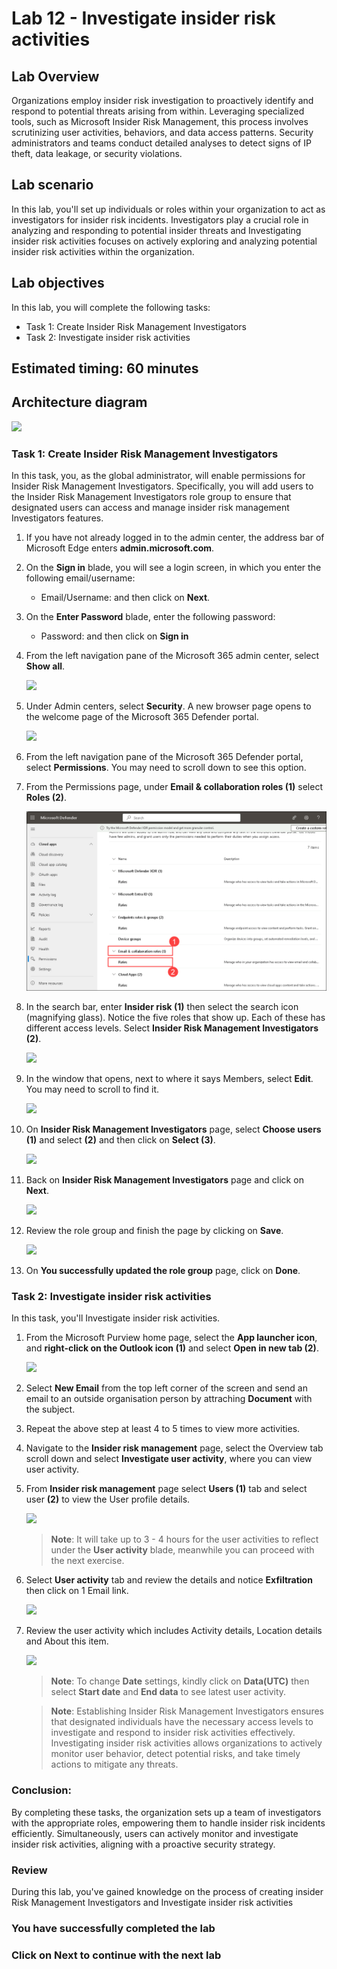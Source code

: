 # Lab 12 - Investigate insider risk activities

## Lab Overview

Organizations employ insider risk investigation to proactively identify and respond to potential threats arising from within. Leveraging specialized tools, such as Microsoft Insider Risk Management, this process involves scrutinizing user activities, behaviors, and data access patterns. Security administrators and teams conduct detailed analyses to detect signs of IP theft, data leakage, or security violations.

## Lab scenario

In this lab, you'll set up individuals or roles within your organization to act as investigators for insider risk incidents. Investigators play a crucial role in analyzing and responding to potential insider threats and Investigating insider risk activities focuses on actively exploring and analyzing potential insider risk activities within the organization. 

## Lab objectives

In this lab, you will complete the following tasks:
+ Task 1: Create Insider Risk Management Investigators
+ Task 2: Investigate insider risk activities

## Estimated timing: 60 minutes

## Architecture diagram

![](../media/archi-7.png)


### Task 1: Create Insider Risk Management Investigators

In this task, you, as the global administrator, will enable permissions for Insider Risk Management Investigators. Specifically, you will add users to the Insider Risk Management Investigators role group to ensure that designated users can access and manage insider risk management Investigators features.

1. If you have not already logged in to the admin center, the address bar of Microsoft Edge enters **admin.microsoft.com**.

1. On the **Sign in** blade, you will see a login screen, in which you enter the following email/username:
 
    * Email/Username: **<inject key="AzureAdUserEmail"></inject>** and then click on **Next**.
        
1. On the **Enter Password** blade, enter the following password:

    * Password: **<inject key="AzureAdUserPassword"></inject>** and then click on **Sign in**

1. From the left navigation pane of the Microsoft 365 admin center, select **Show all**.

    ![](../media/sc-900-lab15-1-01.png)

1. Under Admin centers, select **Security**. A new browser page opens to the welcome page of the Microsoft 365 Defender portal.

    ![](../media/sc-900-lab15-1-02.png)

1. From the left navigation pane of the Microsoft 365 Defender portal, select **Permissions**. You may need to scroll down to see this option.

1. From the Permissions page, under **Email & collaboration roles (1)** select **Roles (2)**.

    ![](../media/newone5.png)

1. In the search bar, enter **Insider risk (1)** then select the search icon (magnifying glass). Notice the five roles that show up. Each of these has different access levels. Select **Insider Risk Management Investigators (2)**.

    ![](../media/lab12-image1.png)

1. In the window that opens, next to where it says Members, select **Edit**. You may need to scroll to find it.

    ![](../media/lab12-image2.png)

1. On **Insider Risk Management Investigators** page, select **Choose users (1)** and select **<inject key="AzureAdUserEmail"></inject> (2)** and then click on **Select (3)**.

    ![](../media/lab12-image3.png)

1. Back on **Insider Risk Management Investigators** page and click on **Next**.
   
    ![](../media/lab12-image4.png)

1. Review the role group and finish the page by clicking on **Save**.
   
   ![](../media/lab12-image5.png)
  
1. On **You successfully updated the role group** page, click on **Done**.
  
### Task 2: Investigate insider risk activities

In this task, you'll Investigate insider risk activities.

1. From the Microsoft Purview home page, select the **App launcher icon**, and **right-click on the Outlook icon (1)** and select **Open in new tab (2)**.

     ![](../media/lab5-image5.png) 

1. Select **New Email** from the top left corner of the screen and send an email to an outside organisation person by attraching **Document** with the subject.

1. Repeat the above step at least 4 to 5 times to view more activities.   

1. Navigate to the **Insider risk management** page, select the Overview tab scroll down and select **Investigate user activity**, where you can view user activity.

1. From  **Insider risk management** page select **Users (1)** tab and select user **<inject key="AzureAdUserEmail"></inject> (2)** to view the User profile details.

      ![](../media/demo4.png)


   >**Note**: It will take up to 3 - 4 hours for the user activities to reflect under the **User activity** blade, meanwhile you can proceed with the next exercise. 

1. Select **User activity** tab and review the details and notice **Exfiltration** then click on 1 Email link.

     ![](../media/demo5.png)

1. Review the user activity which includes Activity details, Location details and About this item.

      ![](../media/demo6.png) 

    >**Note**: To change **Date** settings, kindly click on **Data(UTC)** then select **Start date** and **End data** to see latest user activity.
   
    >**Note**: Establishing Insider Risk Management Investigators ensures that designated individuals have the necessary access levels to investigate and respond to insider risk activities effectively. Investigating insider risk activities allows organizations to actively monitor user behavior, detect potential risks, and take timely actions to mitigate any threats.

### Conclusion:
By completing these tasks, the organization sets up a team of investigators with the appropriate roles, empowering them to handle insider risk incidents efficiently. Simultaneously, users can actively monitor and investigate insider risk activities, aligning with a proactive security strategy.

### Review
During this lab, you've gained knowledge on the process of creating insider Risk Management Investigators and Investigate insider risk activities

### You have successfully completed the lab

### Click on Next to continue with the next lab
